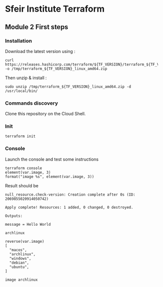 # Sfeir Institute Terraform

## Module 2 First steps

### Installation

Download the latest version using :

```shell
curl https://releases.hashicorp.com/terraform/${TF_VERSION}/terraform_${TF_VERSION}_linux_amd64.zip -o /tmp/terraform_${TF_VERSION}_linux_amd64.zip
```

Then unzip & install :

```shell
sudo unzip /tmp/terraform_${TF_VERSION}_linux_amd64.zip -d /usr/local/bin/
```

### Commands discovery
Clone this repository on the Cloud Shell.

### Init
```
terraform init
```


### Console

Launch the console and test some instructions

```shell
terraform console
element(var.image, 3)
format("image %s", element(var.image, 3))
```

Result should be

```text
null_resource.check-version: Creation complete after 0s (ID: 2069855020914050742)

Apply complete! Resources: 1 added, 0 changed, 0 destroyed.

Outputs:

message = Hello World

archlinux

reverse(var.image)
[
  "macos",
  "archlinux",
  "windows",
  "debian",
  "ubuntu",
]

image archlinux
```



